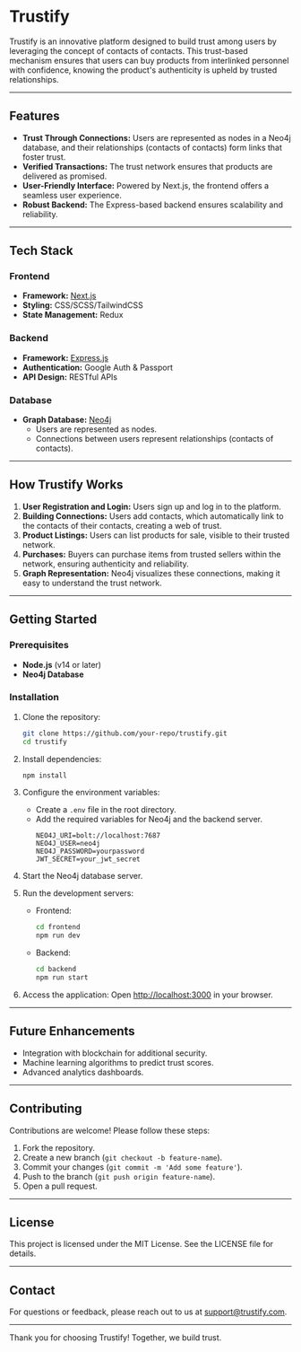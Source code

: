# Trustify

Trustify is an innovative platform designed to build trust among users by leveraging the concept of contacts of contacts. This trust-based mechanism ensures that users can buy products from interlinked personnel with confidence, knowing the product's authenticity is upheld by trusted relationships.

---

## Features
- **Trust Through Connections:** Users are represented as nodes in a Neo4j database, and their relationships (contacts of contacts) form links that foster trust.
- **Verified Transactions:** The trust network ensures that products are delivered as promised.
- **User-Friendly Interface:** Powered by Next.js, the frontend offers a seamless user experience.
- **Robust Backend:** The Express-based backend ensures scalability and reliability.

---

## Tech Stack

### Frontend
- **Framework:** [Next.js](https://nextjs.org/)
- **Styling:** CSS/SCSS/TailwindCSS 
- **State Management:**  Redux 

### Backend
- **Framework:** [Express.js](https://expressjs.com/)
- **Authentication:** Google Auth & Passport
- **API Design:** RESTful APIs

### Database
- **Graph Database:** [Neo4j](https://neo4j.com/)
  - Users are represented as nodes.
  - Connections between users represent relationships (contacts of contacts).

---

## How Trustify Works
1. **User Registration and Login:** Users sign up and log in to the platform.
2. **Building Connections:** Users add contacts, which automatically link to the contacts of their contacts, creating a web of trust.
3. **Product Listings:** Users can list products for sale, visible to their trusted network.
4. **Purchases:** Buyers can purchase items from trusted sellers within the network, ensuring authenticity and reliability.
5. **Graph Representation:** Neo4j visualizes these connections, making it easy to understand the trust network.

---

## Getting Started

### Prerequisites
- **Node.js** (v14 or later)
- **Neo4j Database**

### Installation

1. Clone the repository:
   ```bash
   git clone https://github.com/your-repo/trustify.git
   cd trustify
   ```

2. Install dependencies:
   ```bash
   npm install
   ```

3. Configure the environment variables:
   - Create a `.env` file in the root directory.
   - Add the required variables for Neo4j and the backend server.
     ```env
     NEO4J_URI=bolt://localhost:7687
     NEO4J_USER=neo4j
     NEO4J_PASSWORD=yourpassword
     JWT_SECRET=your_jwt_secret
     ```

4. Start the Neo4j database server.

5. Run the development servers:
   - Frontend:
     ```bash
     cd frontend
     npm run dev
     ```
   - Backend:
     ```bash
     cd backend
     npm run start
     ```

6. Access the application:
   Open [http://localhost:3000](http://localhost:3000) in your browser.

---

## Future Enhancements
- Integration with blockchain for additional security.
- Machine learning algorithms to predict trust scores.
- Advanced analytics dashboards.

---

## Contributing
Contributions are welcome! Please follow these steps:
1. Fork the repository.
2. Create a new branch (`git checkout -b feature-name`).
3. Commit your changes (`git commit -m 'Add some feature'`).
4. Push to the branch (`git push origin feature-name`).
5. Open a pull request.

---

## License
This project is licensed under the MIT License. See the LICENSE file for details.

---

## Contact
For questions or feedback, please reach out to us at support@trustify.com.

---

Thank you for choosing Trustify! Together, we build trust.

